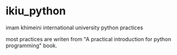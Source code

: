 # ikiu_python
imam khimeini international university python practices

most practices are writen from "A practical introduction for python programming" book.
